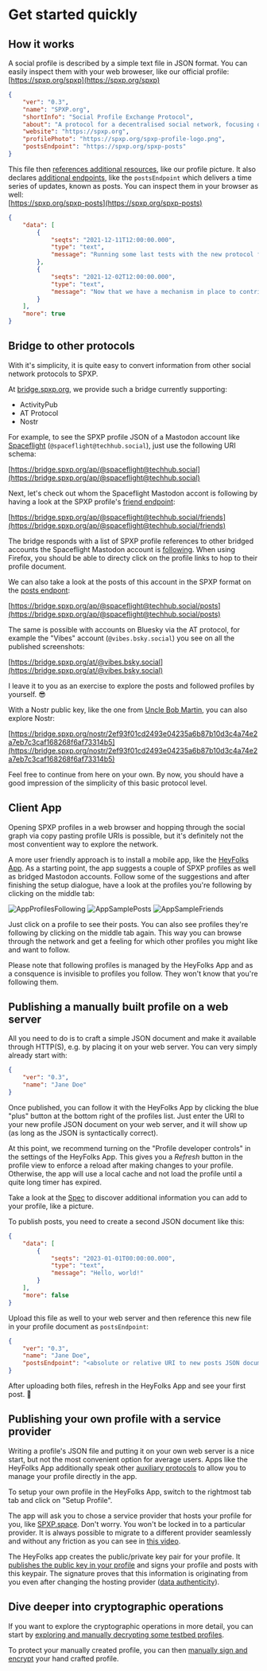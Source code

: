 # Get started quickly

## How it works

A social profile is described by a simple text file in JSON format. You can easily inspect them with your web broweser, like  our official profile:   
[https://spxp.org/spxp](https://spxp.org/spxp)

```json
{
    "ver": "0.3",
    "name": "SPXP.org",
    "shortInfo": "Social Profile Exchange Protocol",
    "about": "A protocol for a decentralised social network, focusing on privacy, security and individual sovereignty.",
    "website": "https://spxp.org",
    "profilePhoto": "https://spxp.org/spxp-profile-logo.png",
    "postsEndpoint": "https://spxp.org/spxp-posts"
}
```

This file then [references additional resources](https://github.com/spxp/spxp-specs/blob/v0.3/SPXP-Spec.md#5-social-profile-root-document), like our profile picture. It also declares [additional endpoints](https://github.com/spxp/spxp-specs/blob/v0.3/SPXP-Spec.md#10-posts-endpoint), like the `postsEndpoint` which delivers a time series of updates, known as posts. You can inspect them in your browser as well:  
[https://spxp.org/spxp-posts](https://spxp.org/spxp-posts)

```json
{
    "data": [
        {
            "seqts": "2021-12-11T12:00:00.000",
            "type": "text",
            "message": "Running some last tests with the new protocol features. You will soon see PRs..."
        },
        {
            "seqts": "2021-12-02T12:00:00.000",
            "type": "text",
            "message": "Now that we have a mechanism in place to contribute posts to peer profiles, we can build ..."
        }
    ],
    "more": true
}
```

## Bridge to other protocols

With it's simplicity, it is quite easy to convert information from other social network protocols to SPXP.

At [bridge.spxp.org](https://bridge.spxp.org), we provide such a bridge currently supporting:
* ActivityPub
* AT Protocol
* Nostr

For example, to see the SPXP profile JSON of a Mastodon account like [Spaceflight](https://techhub.social/@spaceflight) (`@spaceflight@techhub.social`), just use the following URI schema:

[https://bridge.spxp.org/ap/@spaceflight@techhub.social](https://bridge.spxp.org/ap/@spaceflight@techhub.social)  

Next, let's check out whom the Spaceflight Mastodon accont is following by having a look at the SPXP profile's [friend endpoint](https://github.com/spxp/spxp-specs/blob/master/SPXP-Spec.md#9-friends-endpoint):

[https://bridge.spxp.org/ap/@spaceflight@techhub.social/friends](https://bridge.spxp.org/ap/@spaceflight@techhub.social/friends)  

The bridge responds with a list of SPXP profile references to other bridged accounts the Spaceflight Mastodon account is [following](https://techhub.social/@spaceflight/following). When using
Firefox, you should be able to directy click on the profile links to hop to their profile document.  

We can also take a look at the posts of this account in the SPXP format on the [posts endpont](https://github.com/spxp/spxp-specs/blob/v0.3/SPXP-Spec.md#10-posts-endpoint):

[https://bridge.spxp.org/ap/@spaceflight@techhub.social/posts](https://bridge.spxp.org/ap/@spaceflight@techhub.social/posts)  

The same is possible with accounts on Bluesky via the AT protocol, for example the "Vibes" account (`@vibes.bsky.social`) you see on all the published screenshots:

[https://bridge.spxp.org/at/@vibes.bsky.social](https://bridge.spxp.org/at/@vibes.bsky.social)

I leave it to you as an exercise to explore the posts and followed profiles by yourself. :sunglasses:

With a Nostr public key, like the one from [Uncle Bob Martin](https://twitter.com/unclebobmartin/status/1479070661435871234), you can also explore Nostr:

[https://bridge.spxp.org/nostr/2ef93f01cd2493e04235a6b87b10d3c4a74e2a7eb7c3caf168268f6af73314b5](https://bridge.spxp.org/nostr/2ef93f01cd2493e04235a6b87b10d3c4a74e2a7eb7c3caf168268f6af73314b5)  

Feel free to continue from here on your own. By now, you should have a good impression of the simplicity of this basic protocol level.


## Client App

Opening SPXP profiles in a web browser and hopping through the social graph via copy pasting profile URIs is possible, but it's definitely not the most conventient way to explore the network. 

A more user friendly approach is to install a mobile app, like the [HeyFolks App](https://heyfolks.app). As a starting point, the app suggests a couple of SPXP profiles as well as bridged
Mastodon accounts. Follow some of the suggestions and after finishing the setup dialogue, have a look at the profiles you're following by clicking on the middle tab:

![AppProfilesFollowing][AppProfilesFollowing] ![AppSamplePosts][AppSamplePosts] ![AppSampleFriends][AppSampleFriends]


Just click on a profile to see their posts. You can also see profiles they're following by clicking on the middle tab again. This way you can browse through the network and get a feeling for which other profiles you might like and want to follow.

Please note that following profiles is managed by the HeyFolks App and as a consquence is invisible to profiles you follow. They won't know that you're following them.


## Publishing a manually built profile on a web server

All  you need to do is to craft a simple JSON document and make it available through HTTP(S), e.g. by placing it on your web server. You can very simply already start with:

```json
{
    "ver": "0.3",
    "name": "Jane Doe"
}
```

Once published, you can follow it with the HeyFolks App by clicking the blue "plus" button at the bottom right of the profiles list. Just enter the URI to
your new profile JSON document on your web server, and it will show up (as long as the JSON is  syntactically correct).

At this point, we recommend turning on the "Profile developer controls" in the settings of the HeyFolks App. This gives you a *Refresh* button in the profile
view to enforce a reload after making changes to your profile. Otherwise, the app will use a local cache and not load the profile until a quite long timer
has expired.

Take a look at the [Spec](https://github.com/spxp/spxp-specs/blob/master/SPXP-Spec.md#5-social-profile-root-document) to discover additional information you can
add to your profile, like a picture.

To publish posts, you need to create a second JSON document like this:

```json
{
    "data": [
        {
            "seqts": "2023-01-01T00:00:00.000",
            "type": "text",
            "message": "Hello, world!"
        }
    ],
    "more": false
}
```

Upload this file as well to your web server and then reference this new file in your profile document as `postsEndpoint`:

```json
{
    "ver": "0.3",
    "name": "Jane Doe",
    "postsEndpoint": "<absolute or relative URI to new posts JSON document>"
}
```

After uploading both files, refresh in the HeyFolks App and see your first post. :rocket:


## Publishing your own profile with a service provider

Writing a profile's JSON file and putting it on your own web server is a nice start, but not the most convenient option for average users. Apps like the HeyFolks App additionally speak other [auxiliary protocols](https://github.com/spxp/spxp-specs/blob/master/SPXP-SPE-Spec.md) to allow you to manage your profile directly in the app.

To setup your own profile in the HeyFolks App, switch to the rightmost tab tab and click on "Setup Profile".

The app will ask you to chose a service provider that hosts your profile for you, like [SPXP.space](https://spxp.space). Don't worry. You won't be locked in to a particular provider. It is always possible to migrate to a different provider seamlessly and without any friction as you can see in [this video](https://www.youtube.com/watch?v=kDv0rW8uEwA).

The HeyFolks app creates the public/private key pair for your profile. It [publishes the public key in your profile](https://github.com/spxp/spxp-specs/blob/master/SPXP-Spec.md#6-profile-reference-object) and signs your profile and posts with this keypair. The signature proves that this information is originating
from you even after changing the hosting provider ([data authenticity](https://github.com/spxp/spxp-specs/blob/master/SPXP-Spec.md#8-data-authenticity)).


## Dive deeper into cryptographic operations

If you want to explore the cryptographic operations in more detail, you can start by [exploring and manually decrypting some testbed profiles](https://github.com/spxp/spxp-crypto/blob/master/spxp-crypto-tools/ExploreTestbedProfiles.md).

To protect your manually created profile, you can then [manually sign and encrypt](https://github.com/spxp/spxp-crypto/blob/master/spxp-crypto-tools/ManualProfileCreation.md) your hand crafted profile.


[AppProfilesFollowing]:./assets/AppProfilesFollowing.png
[AppSamplePosts]:./assets/AppSamplePosts.png
[AppSampleFriends]:./assets/AppSampleFriends.png
